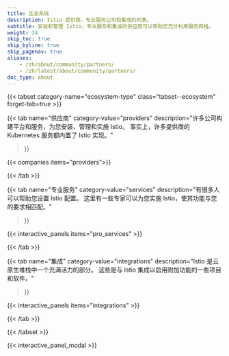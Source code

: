 ```yaml
---
title: 生态系统
description: Istio 提供商、专业服务公司和集成的列表。
subtitle: 安装和管理 Istio、专业服务和集成的供应商可以帮助您充分利用服务网格。
weight: 34
skip_toc: true
skip_byline: true
skip_pagenav: true
aliases:
    - /zh/about/community/partners/
    - /zh/latest/about/community/partners/
doc_type: about
---
```

[comment]: <> (TODO: Replace placeholders)

{{< tabset category-name="ecosystem-type" class="tabset--ecosystem" forget-tab=true >}}

{{< tab
    name="供应商"
    category-value="providers"
    description="许多公司构建平台和服务，为您安装、管理和实施 Istio。 事实上，许多提供商的 Kubernetes 服务都内置了 Istio 实现。"
>}}

{{< companies items="providers">}}

{{< /tab >}}

{{< tab
    name="专业服务"
    category-value="services"
    description="有很多人可以帮助您设置 Istio 配置。 这里有一些专家可以为您实施 Istio，使其功能与您的要求相匹配。"
>}}

{{< interactive_panels items="pro_services" >}}

{{< /tab >}}

{{< tab
    name="集成"
    category-value="integrations"
    description="Istio 是云原生堆栈中一个充满活力的部分。 这些是与 Istio 集成以启用附加功能的一些项目和软件。"
>}}

{{< interactive_panels items="integrations" >}}

{{< /tab >}}

{{< /tabset >}}

{{< interactive_panel_modal >}}
